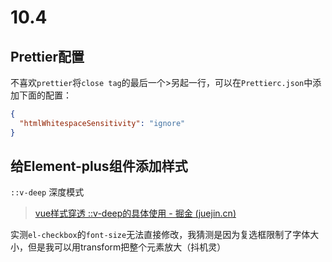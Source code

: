 # 10.4

## Prettier配置

不喜欢`prettier`将`close tag`的最后一个>另起一行，可以在`Prettierc.json`中添加下面的配置：

```json
{
  "htmlWhitespaceSensitivity": "ignore"
}
```

## 给Element-plus组件添加样式

`::v-deep` 深度模式

> [vue样式穿透 ::v-deep的具体使用 - 掘金 (juejin.cn)](https://juejin.cn/post/6981341589763260430)
> 

实测`el-checkbox`的`font-size`无法直接修改，我猜测是因为复选框限制了字体大小，但是我可以用transform把整个元素放大（抖机灵）